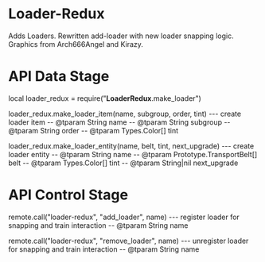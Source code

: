 # Loader-Redux
Adds Loaders.
Rewritten add-loader with new loader snapping logic.
Graphics from Arch666Angel and Kirazy.


# API Data Stage
local loader_redux = require("__LoaderRedux__.make_loader")

loader_redux.make_loader_item(name, subgroup, order, tint)
--- create loader item
-- @tparam String name
-- @tparam String subgroup
-- @tparam String order
-- @tparam Types.Color[] tint

loader_redux.make_loader_entity(name, belt, tint, next_upgrade)
--- create loader entity
-- @tparam String name
-- @tparam Prototype.TransportBelt[] belt
-- @tparam Types.Color[] tint
-- @tparam String|nil next_upgrade


# API Control Stage
remote.call("loader-redux", "add_loader", name)
--- register loader for snapping and train interaction
-- @tparam String name

remote.call("loader-redux", "remove_loader", name)
--- unregister loader for snapping and train interaction
-- @tparam String name